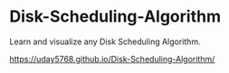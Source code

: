 # Disk-Scheduling-Algorithm
Learn and visualize any Disk Scheduling Algorithm.

https://uday5768.github.io/Disk-Scheduling-Algorithm/
